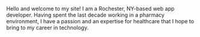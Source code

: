 

<p>Hello and welcome to my site! I am a Rochester, NY-based web app developer. Having spent the last decade working in a pharmacy environment, I have a passion and an expertise for healthcare that I hope to bring to my career in technology.</p>
